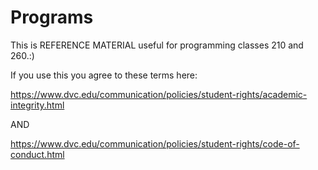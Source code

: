 # Programs
This is REFERENCE MATERIAL useful for programming classes 210 and 260.:)

If you use this you agree to these terms here:

https://www.dvc.edu/communication/policies/student-rights/academic-integrity.html

AND

https://www.dvc.edu/communication/policies/student-rights/code-of-conduct.html
